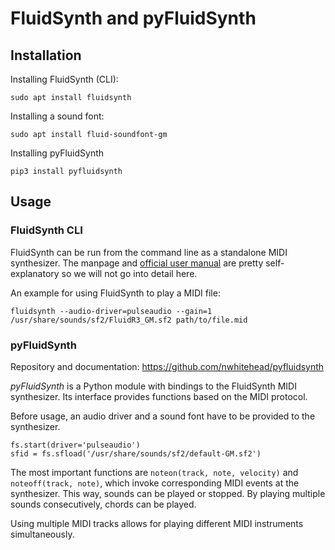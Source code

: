 # FluidSynth and pyFluidSynth

## Installation

Installing FluidSynth (CLI):

```
sudo apt install fluidsynth
```

Installing a sound font:

```
sudo apt install fluid-soundfont-gm
```

Installing pyFluidSynth

```
pip3 install pyfluidsynth
```

## Usage

### FluidSynth CLI

FluidSynth can be run from the command line as a standalone MIDI synthesizer.
The manpage and [official user manual](https://github.com/FluidSynth/fluidsynth/wiki/UserManual) are pretty self-explanatory so we will not go into detail here.

An example for using FluidSynth to play a MIDI file:

```
fluidsynth --audio-driver=pulseaudio --gain=1 /usr/share/sounds/sf2/FluidR3_GM.sf2 path/to/file.mid
```

### pyFluidSynth

Repository and documentation: <https://github.com/nwhitehead/pyfluidsynth>

*pyFluidSynth* is a Python module with bindings to the FluidSynth MIDI synthesizer.
Its interface provides functions based on the MIDI protocol.

Before usage, an audio driver and a sound font have to be provided to the synthesizer.

```
fs.start(driver='pulseaudio')
sfid = fs.sfload('/usr/share/sounds/sf2/default-GM.sf2')
```

The most important functions are `noteon(track, note, velocity)` and `noteoff(track, note)`, which invoke corresponding MIDI events at the synthesizer.
This way, sounds can be played or stopped.
By playing multiple sounds consecutively, chords can be played.

Using multiple MIDI tracks allows for playing different MIDI instruments simultaneously.

